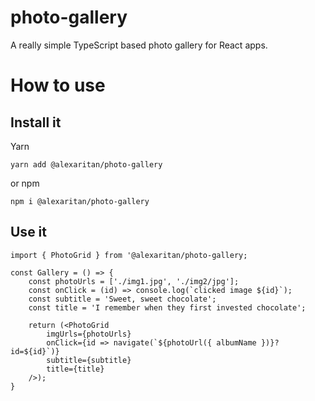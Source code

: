 # photo-gallery

A really simple TypeScript based photo gallery for React apps.

# How to use

## Install it

Yarn

`yarn add @alexaritan/photo-gallery`

or npm

`npm i @alexaritan/photo-gallery`

## Use it

```
import { PhotoGrid } from '@alexaritan/photo-gallery;

const Gallery = () => {
	const photoUrls = ['./img1.jpg', './img2/jpg'];
	const onClick = (id) => console.log(`clicked image ${id}`);
	const subtitle = 'Sweet, sweet chocolate';
	const title = 'I remember when they first invested chocolate';

	return (<PhotoGrid
		imgUrls={photoUrls}
		onClick={id => navigate(`${photoUrl({ albumName })}?id=${id}`)}
		subtitle={subtitle}
		title={title}
	/>);
}
```
